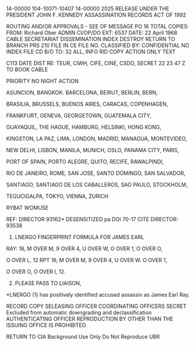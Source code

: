 14-00000
104-10071-10407
14-00000
2025 RELEASE UNDER THE PRESIDENT JOHN F. KENNEDY ASSASSINATION RECORDS ACT OF 1992

ROUTING AND/OR APPROVALS - SEE OF
MESSAGE PO 16
TOTAL COPIES:
FROM: Richard Ober
ADMIN CI/OP/DO
EXT: 6537
DATE: 22 April 1968
CABLE SECRETARIAT DISSEMINATION
INDEX
DESTROY
RETURN TO
BRANCH
PRS 210
FILE IN CE FILE NO.
CLASSIFIED BY:
CONFIDENTIAL
NO INDEX
FILE CD B/O
TO: 32 ALL,
INFO RID COPY
ACTION ONLY
TEXT

C113
DATE DIST
RE:
TEUR, ClWH, CIFE, CINE, CSDO,
SECRET
22 23 47 Z
TO BOOK CABLE

PRIORITY NO NIGHT ACTION

ASUNCION, BANGKOK. BARCELONA, BEIRUT, BERLIN, BERN,

BRASILIA, BRUSSELS, BUENOS AIRES, CARACAS, COPENHAGEN,

FRANKFURT, GENEVA, GEORGETOWN, GUATEMALA CITY,

GUAYAQUIL, THE HAGUE, HAMBURG, HELSINKI, HONG KONG,

KINGSTON, LA PAZ, LIMA, LONDON, MADRID, MANAGUA, MONTEVIDEO,

NEW DELHI, LISBON, MANILA, MUNICH, OSLO, PANAMA CITY, PARIS,

PORT OF SPAIN, PORTO ALEGRE, QUITO, RECIFE, RAWALPINDI,

RIO DE JANEIRO, ROME, SAN JOSE, SANTO DOMINGO, SAN SALVADOR,

SANTIAGO, SANTIAGO DE LOS CABALLEROS, SAO PAULO, STOCKHOLM,

TEGUCIGALPA, TOKYO, VIENNA, ZURICH

RYBAT WOMUSE

REF: DIRECTOR 93162*
DESENSITIZED
pa DOI 70-17
CITE DIRECTOR: 93538

1. LNERGO FINGERPRINT FORMULA FOR JAMES EARL

RAY: 16, M OVER M, 9 OVER 4, U OVER W, O OVER 1, O OVER O,

O OVER L, 12 RPT 16, M OVER M, 9 OVER 4, U OVER W. O OVER 1,

O OVER O, O OVER I, 12.

2. PLEASE PASS TO LIAISON,

*LNERGO (1) has positively identified accused assassin as James Earl Ray.

RECORD COPY
SELEASING OFFICER
COORDINATING OFFICERS
SECRET
Excluded from automatic
downgrading and declassification
AUTHENTICATING
OFFICER
REPRODUCTION BY OTHER THAN THE ISSUING OFFICE IS PROHIBITED.

RETURN TO CIA
Background Use Only
Do Not Reproduce
UBR
